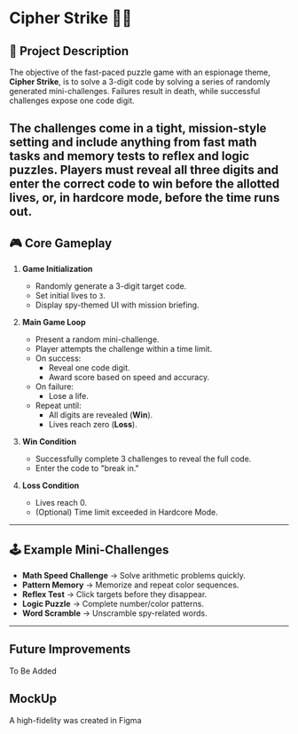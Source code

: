 # Cipher Strike 🎯🔐

## 📜 Project Description

The objective of the fast-paced puzzle game with an espionage theme, **Cipher Strike**, is to solve a 3-digit code by solving a series of randomly generated mini-challenges. Failures result in death, while successful challenges expose one code digit.

## The challenges come in a tight, mission-style setting and include anything from fast math tasks and memory tests to reflex and logic puzzles. Players must reveal all three digits and enter the correct code to win before the allotted lives, or, in hardcore mode, before the time runs out.

## 🎮 Core Gameplay

1. **Game Initialization**

   - Randomly generate a 3-digit target code.
   - Set initial lives to `3`.
   - Display spy-themed UI with mission briefing.

2. **Main Game Loop**

   - Present a random mini-challenge.
   - Player attempts the challenge within a time limit.
   - On success:
     - Reveal one code digit.
     - Award score based on speed and accuracy.
   - On failure:
     - Lose a life.
   - Repeat until:
     - All digits are revealed (**Win**).
     - Lives reach zero (**Loss**).

3. **Win Condition**

   - Successfully complete 3 challenges to reveal the full code.
   - Enter the code to "break in."

4. **Loss Condition**
   - Lives reach 0.
   - (Optional) Time limit exceeded in Hardcore Mode.

---

## 🕹️ Example Mini-Challenges

- **Math Speed Challenge** → Solve arithmetic problems quickly.
- **Pattern Memory** → Memorize and repeat color sequences.
- **Reflex Test** → Click targets before they disappear.
- **Logic Puzzle** → Complete number/color patterns.
- **Word Scramble** → Unscramble spy-related words.

---

## Future Improvements

To Be Added

## MockUp

A high-fidelity was created in Figma
